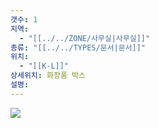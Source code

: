 ```yaml
---
갯수: 1
지역:
  - "[[../../ZONE/사무실|사무실]]"
종류: "[[../../TYPES/문서|문서]]"
위치:
  - "[[K-L]]"
상세위치: 화장품 박스
설명:
---
```

![](http://192.168.50.22/devices/240821_IMG_0031.jpg)
